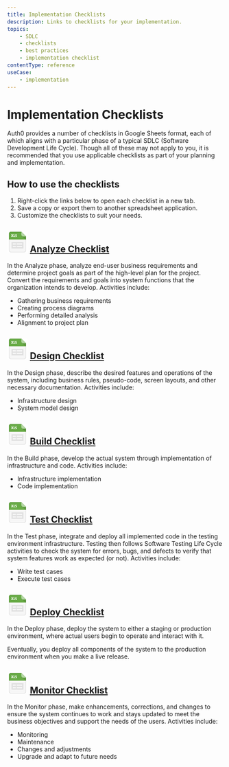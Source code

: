 ```yaml
---
title: Implementation Checklists
description: Links to checklists for your implementation. 
topics:
    - SDLC
    - checklists
    - best practices
    - implementation checklist
contentType: reference
useCase:
    - implementation
---
```

# Implementation Checklists

Auth0 provides a number of checklists in Google Sheets format, each of which aligns with a particular phase of a typical SDLC (Software Development Life Cycle). Though all of these may not apply to you, it is recommended that you use applicable checklists as part of your planning and implementation.  

## How to use the checklists

1. Right-click the links below to open each checklist in a new tab.
2. Save a copy or export them to another spreadsheet application.
3. Customize the checklists to suit your needs.

## ![](/media/articles/architecture-scenarios/checklists/file_type_icons-02.png) [Analyze Checklist](/media/articles/architecture-scenarios/checklists/Analyze-Checklist.xlsx)

In the Analyze phase, analyze end-user business requirements and determine project goals as part of the high-level plan for the project. Convert the requirements and goals into system functions that the organization intends to develop. Activities include:

* Gathering business requirements
* Creating process diagrams
* Performing detailed analysis
* Alignment to project plan

## ![](/media/articles/architecture-scenarios/checklists/file_type_icons-02.png) [Design Checklist](/media/articles/architecture-scenarios/checklists/Design-Checklist.xlsx) 

In the Design phase, describe the desired features and operations of the system, including business rules, pseudo-code, screen layouts, and other necessary documentation. Activities include:

* Infrastructure design
* System model design

## ![](/media/articles/architecture-scenarios/checklists/file_type_icons-02.png) [Build Checklist](/media/articles/architecture-scenarios/checklists/Build-Checklist.xlsx) 

In the Build phase, develop the actual system through implementation of infrastructure and code. Activities include:

* Infrastructure implementation
* Code implementation

## ![](/media/articles/architecture-scenarios/checklists/file_type_icons-02.png) [Test Checklist](/media/articles/architecture-scenarios/checklists/Test-Checklist.xlsx) 

In the Test phase, integrate and deploy all implemented code in the testing environment infrastructure. Testing then follows Software Testing Life Cycle activities to check the system for errors, bugs, and defects to verify that system features work as expected (or not). Activities include:

* Write test cases
* Execute test cases

## ![](/media/articles/architecture-scenarios/checklists/file_type_icons-02.png) [Deploy Checklist](/media/articles/architecture-scenarios/checklists/Deploy-Checklist.xlsx) 

In the Deploy phase, deploy the system to either a staging or production environment, where actual users begin to operate and interact with it. 

Eventually, you deploy all components of the system to the production environment when you make a live release.

## ![](/media/articles/architecture-scenarios/checklists/file_type_icons-02.png) [Monitor Checklist](/media/articles/architecture-scenarios/checklists/Monitor-Checklist.xlsx) 

In the Monitor phase, make enhancements, corrections, and changes to ensure the system continues to work and stays updated to meet the business objectives and support the needs of the users. Activities include: 

* Monitoring
* Maintenance
* Changes and adjustments
* Upgrade and adapt to future needs 
